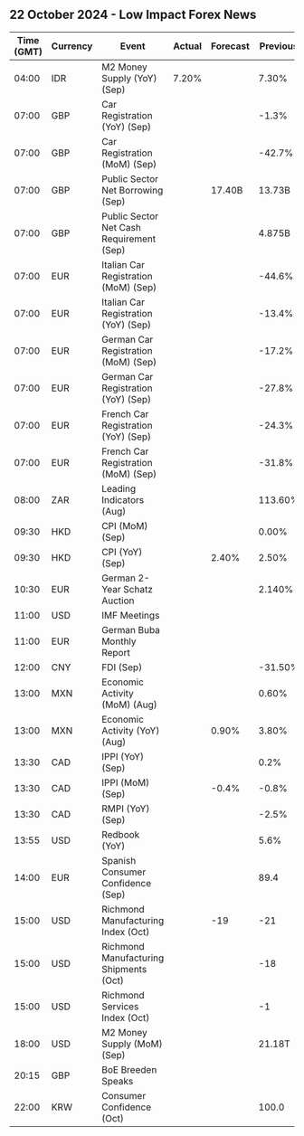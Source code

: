 ## 22 October 2024 - Low Impact Forex News

| Time (GMT) | Currency | Event | Actual | Forecast | Previous |
|------|----------|-------|--------|----------|----------|
| 04:00 | IDR | M2 Money Supply (YoY) (Sep) | 7.20% |  | 7.30% |
| 07:00 | GBP | Car Registration (YoY) (Sep) |  |  | -1.3% |
| 07:00 | GBP | Car Registration (MoM) (Sep) |  |  | -42.7% |
| 07:00 | GBP | Public Sector Net Borrowing (Sep) |  | 17.40B | 13.73B |
| 07:00 | GBP | Public Sector Net Cash Requirement (Sep) |  |  | 4.875B |
| 07:00 | EUR | Italian Car Registration (MoM) (Sep) |  |  | -44.6% |
| 07:00 | EUR | Italian Car Registration (YoY) (Sep) |  |  | -13.4% |
| 07:00 | EUR | German Car Registration (MoM) (Sep) |  |  | -17.2% |
| 07:00 | EUR | German Car Registration (YoY) (Sep) |  |  | -27.8% |
| 07:00 | EUR | French Car Registration (YoY) (Sep) |  |  | -24.3% |
| 07:00 | EUR | French Car Registration (MoM) (Sep) |  |  | -31.8% |
| 08:00 | ZAR | Leading Indicators (Aug) |  |  | 113.60% |
| 09:30 | HKD | CPI (MoM) (Sep) |  |  | 0.00% |
| 09:30 | HKD | CPI (YoY) (Sep) |  | 2.40% | 2.50% |
| 10:30 | EUR | German 2-Year Schatz Auction |  |  | 2.140% |
| 11:00 | USD | IMF Meetings |  |  |  |
| 11:00 | EUR | German Buba Monthly Report |  |  |  |
| 12:00 | CNY | FDI (Sep) |  |  | -31.50% |
| 13:00 | MXN | Economic Activity (MoM) (Aug) |  |  | 0.60% |
| 13:00 | MXN | Economic Activity (YoY) (Aug) |  | 0.90% | 3.80% |
| 13:30 | CAD | IPPI (YoY) (Sep) |  |  | 0.2% |
| 13:30 | CAD | IPPI (MoM) (Sep) |  | -0.4% | -0.8% |
| 13:30 | CAD | RMPI (YoY) (Sep) |  |  | -2.5% |
| 13:55 | USD | Redbook (YoY) |  |  | 5.6% |
| 14:00 | EUR | Spanish Consumer Confidence (Sep) |  |  | 89.4 |
| 15:00 | USD | Richmond Manufacturing Index (Oct) |  | -19 | -21 |
| 15:00 | USD | Richmond Manufacturing Shipments (Oct) |  |  | -18 |
| 15:00 | USD | Richmond Services Index (Oct) |  |  | -1 |
| 18:00 | USD | M2 Money Supply (MoM) (Sep) |  |  | 21.18T |
| 20:15 | GBP | BoE Breeden Speaks |  |  |  |
| 22:00 | KRW | Consumer Confidence (Oct) |  |  | 100.0 |
